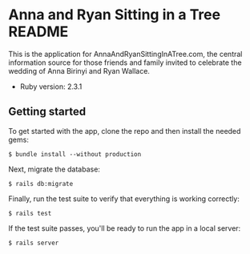 # Anna and Ryan Sitting in a Tree README

This is the application for AnnaAndRyanSittingInATree.com, the central information source for those friends and family invited to celebrate the wedding of Anna Birinyi and Ryan Wallace.

* Ruby version: 2.3.1

## Getting started

To get started with the app, clone the repo and then install the needed gems:

```
$ bundle install --without production
```

Next, migrate the database:

```
$ rails db:migrate
```

Finally, run the test suite to verify that everything is working correctly:

```
$ rails test
```

If the test suite passes, you'll be ready to run the app in a local server:

```
$ rails server
```

